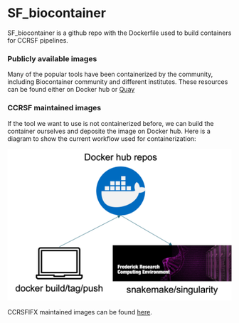 # SF_biocontainer

SF_biocontainer is a github repo with the Dockerfile used to build containers for CCRSF pipelines.


### Publicly available images

Many of the popular tools have been containerized by the community, including Biocontainer community and different institutes. These resources can be found either on Docker hub or [Quay](https://quay.io/organization/biocontainers)

### CCRSF maintained images

If the tool we want to use is not containerized before, we can build the container ourselves and deposite the image on Docker hub. Here is a diagram to show the current workflow used for containerization:  

![](containerization.png)

CCRSFIFX maintained images can be found [here](https://hub.docker.com/repositories/ccrsfifx). 

